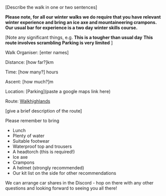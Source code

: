 [Describe the walk in one or two sentences]

**Please note, for all our winter walks we do require that you have relevant winter experience and bring an ice axe and mountaineering crampons. Our usual bar for experience is a two day winter skills course.**

[Note any significant things, e.g.
**This is a tougher than usual day**
**This route involves scrambling**
**Parking is very limited**
]

Walk Organiser: [enter names]

Distance: [how far?]km

Time: [how many?] hours

Ascent: [how much?]m

Location: [Parking](paste a google maps link here)

Route: 
[Walkhighlands](https://www.walkhighlands.co.uk/argyll/ben-cruachan.shtml) 

[give a brief description of the route]

Please remember to bring
- Lunch
- Plenty of water
- Suitable footwear
- Waterproof top and trousers
- A headtorch (this is required!)
- Ice axe
- Crampons
- A helmet (strongly recommended)
- Our kit list on the side for other recommendations

We can arrange car shares in the Discord - hop on there with any other questions and looking forward to seeing you all there!